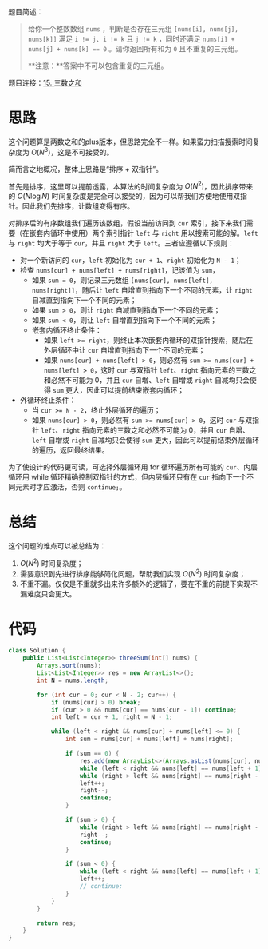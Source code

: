 题目简述：

> 给你一个整数数组 `nums` ，判断是否存在三元组 `[nums[i], nums[j], nums[k]]` 满足 `i != j`、`i != k` 且 `j != k` ，同时还满足 `nums[i] + nums[j] + nums[k] == 0` 。请你返回所有和为 `0` 且不重复的三元组。
>
> **注意：**答案中不可以包含重复的三元组。

题目连接：[15. 三数之和](https://leetcode.cn/problems/3sum/)

# 思路

这个问题算是两数之和的plus版本，但思路完全不一样。如果蛮力扫描搜索时间复杂度为 $O(N^3)$，这是不可接受的。

简而言之地概况，整体上思路是“排序 + 双指针”。

首先是排序，这里可以提前透露，本算法的时间复杂度为 $O(N^2)$，因此排序带来的 $O(N\log N)$ 时间复杂度是完全可以接受的，因为可以帮我们方便地使用双指针。因此我们先排序，让数组变得有序。

对排序后的有序数组我们遍历该数组，假设当前访问到 `cur` 索引，接下来我们需要（在嵌套内循环中使用）两个索引指针 `left` 与 `right` 用以搜索可能的解。`left` 与 `right` 均大于等于 `cur`，并且 `right` 大于 `left`。三者应遵循以下规则：

- 对一个新访问的 `cur`，`left` 初始化为 `cur + 1`、`right` 初始化为 `N - 1`；
- 检查 `nums[cur] + nums[left] + nums[right]`，记该值为 `sum`，
  - 如果 `sum = 0`，则记录三元数组 `[nums[cur], nums[left], nums[right]]`，随后让 `left` 自增直到指向下一个不同的元素，让 `right` 自减直到指向下一个不同的元素；
  - 如果 `sum > 0`，则让 `right` 自减直到指向下一个不同的元素；
  - 如果 `sum < 0`，则让 `left` 自增直到指向下一个不同的元素；
  - 嵌套内循环终止条件：
    - 如果 `left >= right`，则终止本次嵌套内循环的双指针搜索，随后在外层循环中让 `cur` 自增直到指向下一个不同的元素；
    - 如果 `nums[cur] + nums[left] > 0`，则必然有 `sum >= nums[cur] + nums[left] > 0`，这时 `cur` 与双指针 `left`、`right` 指向元素的三数之和必然不可能为 0，并且 `cur` 自增、`left` 自增或 `right` 自减均只会使得 `sum` 更大，因此可以提前结束嵌套内循环；
- 外循环终止条件：
  - 当 `cur >= N - 2`，终止外层循环的遍历；
  - 如果 `nums[cur] > 0`，则必然有 `sum >= nums[cur] > 0`，这时 `cur` 与双指针 `left`、`right` 指向元素的三数之和必然不可能为 0，并且 `cur` 自增、`left` 自增或 `right` 自减均只会使得 `sum` 更大，因此可以提前结束外层循环的遍历，返回最终结果。

为了使设计的代码更可读，可选择外层循环用 for 循环遍历所有可能的 `cur`、内层循环用 while 循环精确控制双指针的方式，但内层循环只有在 `cur` 指向下一个不同元素时才应激活，否则 `continue;`。

# 总结

这个问题的难点可以被总结为：

1. $O(N^2)$ 时间复杂度；
2. 需要意识到先进行排序能够简化问题，帮助我们实现 $O(N^2)$ 时间复杂度；
3. 不重不漏。仅仅是不重就多出来许多额外的逻辑了，要在不重的前提下实现不漏难度只会更大。

# 代码

```java
class Solution {
    public List<List<Integer>> threeSum(int[] nums) {
        Arrays.sort(nums);
        List<List<Integer>> res = new ArrayList<>();
        int N = nums.length;

        for (int cur = 0; cur < N - 2; cur++) {
            if (nums[cur] > 0) break;
            if (cur > 0 && nums[cur] == nums[cur - 1]) continue;
            int left = cur + 1, right = N - 1;

            while (left < right && nums[cur] + nums[left] <= 0) {
                int sum = nums[cur] + nums[left] + nums[right];

                if (sum == 0) {
                    res.add(new ArrayList<>(Arrays.asList(nums[cur], nums[left], nums[right])));
                    while (left < right && nums[left] == nums[left + 1]) left++;
                    while (right > left && nums[right] == nums[right - 1]) right--;
                    left++;
                    right--;
                    continue;
                }

                if (sum > 0) {
                    while (right > left && nums[right] == nums[right - 1]) right--;
                    right--;
                    continue;
                }

                if (sum < 0) {
                    while (left < right && nums[left] == nums[left + 1]) left++;
                    left++;
                    // continue;
                }
            }
        }

        return res;
    }
}
```

